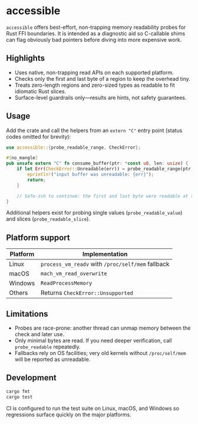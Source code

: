 # accessible

`accessible` offers best-effort, non-trapping memory readability probes for Rust FFI boundaries. It
is intended as a diagnostic aid so C-callable shims can flag obviously bad pointers before diving
into more expensive work.

## Highlights

- Uses native, non-trapping read APIs on each supported platform.
- Checks only the first and last byte of a region to keep the overhead tiny.
- Treats zero-length regions and zero-sized types as readable to fit idiomatic Rust slices.
- Surface-level guardrails only—results are hints, not safety guarantees.

## Usage

Add the crate and call the helpers from an `extern "C"` entry point (status codes omitted for
brevity):

```rust
use accessible::{probe_readable_range, CheckError};

#[no_mangle]
pub unsafe extern "C" fn consume_buffer(ptr: *const u8, len: usize) {
    if let Err(CheckError::Unreadable(err)) = probe_readable_range(ptr, len) {
        eprintln!("input buffer was unreadable: {err}");
        return;
    }

    // Safe-ish to continue: the first and last byte were readable at the time of the probe.
}
```

Additional helpers exist for probing single values (`probe_readable_value`) and slices
(`probe_readable_slice`).

## Platform support

| Platform | Implementation |
| -------- | -------------- |
| Linux    | `process_vm_readv` with `/proc/self/mem` fallback |
| macOS    | `mach_vm_read_overwrite` |
| Windows  | `ReadProcessMemory` |
| Others   | Returns `CheckError::Unsupported` |

## Limitations

- Probes are race-prone: another thread can unmap memory between the check and later use.
- Only minimal bytes are read. If you need deeper verification, call `probe_readable` repeatedly.
- Fallbacks rely on OS facilities; very old kernels without `/proc/self/mem` will be reported as
  unreadable.

## Development

```bash
cargo fmt
cargo test
```

CI is configured to run the test suite on Linux, macOS, and Windows so regressions surface quickly
on the major platforms.

